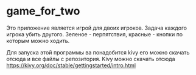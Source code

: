 # game_for_two
Это приложение является игрой для двоих игроков.
Задача каждого игрока убить другого.
Зеленое - перпятствия, красные - кнопки по которым можно ходить.

Для запуска этой программы ва понадобится kivy его можно скачать отсюда и все файлы с репозитория.
Kivy можно скачать отсюда https://kivy.org/doc/stable/gettingstarted/intro.html
